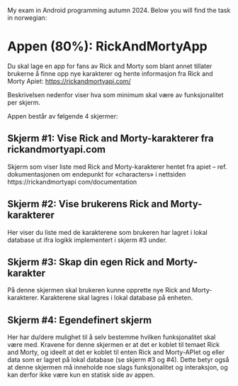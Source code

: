 My exam in Android programming autumn 2024. Below you will find the task in norwegian:

# Appen (80%): RickAndMortyApp

Du skal lage en app for fans av Rick and Morty som blant annet tillater brukerne å finne opp nye karakterer og hente informasjon fra Rick and Morty Apiet:
https://rickandmortyapi.com/

Beskrivelsen nedenfor viser hva som minimum skal være av funksjonalitet per skjerm.

Appen består av følgende 4 skjermer:

## Skjerm #1: Vise Rick and Morty-karakterer fra rickandmortyapi.com

Skjerm som viser liste med Rick and Morty-karakterer hentet fra apiet – ref. dokumentasjonen om endepunkt for «characters» i nettsiden https://rickandmortyapi com/documentation

## Skjerm #2: Vise brukerens Rick and Morty-karakterer

Her viser du liste med de karakterene som brukeren har lagret i lokal database ut ifra logikk implementert i skjerm #3 under.

## Skjerm #3: Skap din egen Rick and Morty-karakter

På denne skjermen skal brukeren kunne opprette nye Rick and Morty-karakterer. Karakterene skal lagres i lokal database på enheten.

## Skjerm #4: Egendefinert skjerm

Her har du/dere mulighet til å selv bestemme hvilken funksjonalitet skal være med. Kravene for denne skjermen er at det er koblet til temaet Rick and Morty, og ideelt at det er koblet til enten Rick and Morty-APIet og eller data som er lagret på lokal database (se skjerm #3 og #4). Dette betyr også at denne skjermen må inneholde noe slags funksjonalitet og interaksjon, og kan derfor ikke være kun en statisk side av appen.
